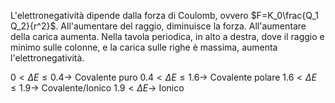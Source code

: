 L'elettronegatività dipende dalla forza di Coulomb, ovvero $F=K_0\frac{Q_1 Q_2}{r^2}$.
All'aumentare del raggio, diminuisce la forza. All'aumentare della carica aumenta.
Nella tavola periodica, in alto a destra, dove il raggio e minimo sulle colonne, e la carica sulle righe è massima, aumenta l'elettronegatività.


$0 < \Delta E \le 0.4 \to$ Covalente puro
$0.4 < \Delta E \le 1.6 \to$ Covalente polare
$1.6 < \Delta E \le 1.9 \to$ Covalente/Ionico
$1.9 < \Delta E \to$ Ionico
